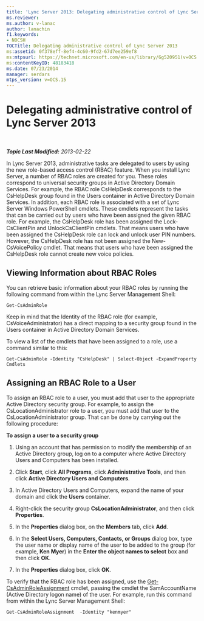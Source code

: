 ```yaml
---
title: 'Lync Server 2013: Delegating administrative control of Lync Server'
ms.reviewer: 
ms.author: v-lanac
author: lanachin
f1.keywords:
- NOCSH
TOCTitle: Delegating administrative control of Lync Server 2013
ms:assetid: 0f378eff-8ef4-4c60-9fd2-67d7ee259ef8
ms:mtpsurl: https://technet.microsoft.com/en-us/library/Gg520951(v=OCS.15)
ms:contentKeyID: 48183418
ms.date: 07/23/2014
manager: serdars
mtps_version: v=OCS.15
---
```


<div data-xmlns="http://www.w3.org/1999/xhtml">

<div class="topic" data-xmlns="http://www.w3.org/1999/xhtml" data-msxsl="urn:schemas-microsoft-com:xslt" data-cs="http://msdn.microsoft.com/">

<div data-asp="http://msdn2.microsoft.com/asp">

# Delegating administrative control of Lync Server 2013

</div>

<div id="mainSection">

<div id="mainBody">

<span> </span>

_**Topic Last Modified:** 2013-02-22_

In Lync Server 2013, administrative tasks are delegated to users by using the new role-based access control (RBAC) feature. When you install Lync Server, a number of RBAC roles are created for you. These roles correspond to universal security groups in Active Directory Domain Services. For example, the RBAC role CsHelpDesk corresponds to the CsHelpDesk group found in the Users container in Active Directory Domain Services. In addition, each RBAC role is associated with a set of Lync Server Windows PowerShell cmdlets. These cmdlets represent the tasks that can be carried out by users who have been assigned the given RBAC role. For example, the CsHelpDesk role has been assigned the Lock-CsClientPin and UnlockCsClientPin cmdlets. That means users who have been assigned the CsHelpDesk role can lock and unlock user PIN numbers. However, the CsHelpDesk role has not been assigned the New-CsVoicePolicy cmdlet. That means that users who have been assigned the CsHelpDesk role cannot create new voice policies.

<div>

## Viewing Information about RBAC Roles

You can retrieve basic information about your RBAC roles by running the following command from within the Lync Server Management Shell:

    Get-CsAdminRole

Keep in mind that the Identity of the RBAC role (for example, CsVoiceAdministrator) has a direct mapping to a security group found in the Users container in Active Directory Domain Services.

To view a list of the cmdlets that have been assigned to a role, use a command similar to this:

    Get-CsAdminRole -Identity "CsHelpDesk" | Select-Object -ExpandProperty Cmdlets

</div>

<div>

## Assigning an RBAC Role to a User

To assign an RBAC role to a user, you must add that user to the appropriate Active Directory security group. For example, to assign the CsLocationAdministrator role to a user, you must add that user to the CsLocationAdministrator group. That can be done by carrying out the following procedure:

**To assign a user to a security group**

1.  Using an account that has permission to modify the membership of an Active Directory group, log on to a computer where Active Directory Users and Computers has been installed.

2.  Click **Start**, click **All Programs**, click **Administrative Tools**, and then click **Active Directory Users and Computers**.

3.  In Active Directory Users and Computers, expand the name of your domain and click the **Users** container.

4.  Right-click the security group **CsLocationAdministrator**, and then click **Properties**.

5.  In the **Properties** dialog box, on the **Members** tab, click **Add**.

6.  In the **Select Users, Computers, Contacts, or Groups** dialog box, type the user name or display name of the user to be added to the group (for example, **Ken Myer**) in the **Enter the object names to select** box and then click **OK**.

7.  In the **Properties** dialog box, click **OK**.

To verify that the RBAC role has been assigned, use the [Get-CsAdminRoleAssignment](https://docs.microsoft.com/powershell/module/skype/Get-CsAdminRoleAssignment) cmdlet, passing the cmdlet the SamAccountName (Active Directory logon name) of the user. For example, run this command from within the Lync Server Management Shell:

    Get-CsAdminRoleAssignment  -Identity "kenmyer"

</div>

</div>

<span> </span>

</div>

</div>

</div>

